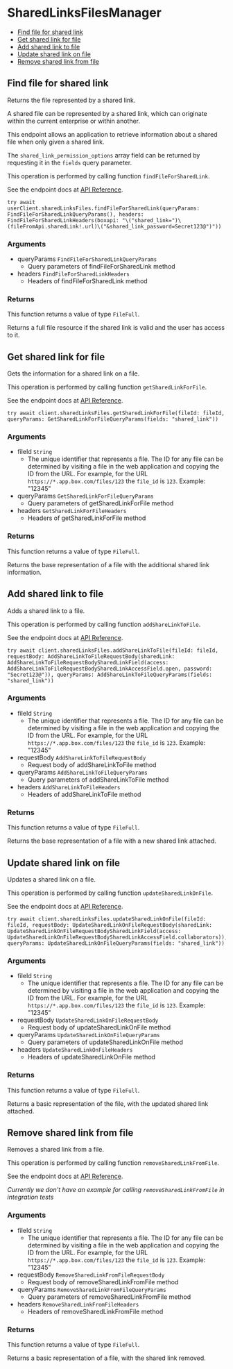 # SharedLinksFilesManager


- [Find file for shared link](#find-file-for-shared-link)
- [Get shared link for file](#get-shared-link-for-file)
- [Add shared link to file](#add-shared-link-to-file)
- [Update shared link on file](#update-shared-link-on-file)
- [Remove shared link from file](#remove-shared-link-from-file)

## Find file for shared link

Returns the file represented by a shared link.

A shared file can be represented by a shared link,
which can originate within the current enterprise or within another.

This endpoint allows an application to retrieve information about a
shared file when only given a shared link.

The `shared_link_permission_options` array field can be returned
by requesting it in the `fields` query parameter.

This operation is performed by calling function `findFileForSharedLink`.

See the endpoint docs at
[API Reference](https://developer.box.com/reference/get-shared-items/).

<!-- sample get_shared_items -->
```
try await userClient.sharedLinksFiles.findFileForSharedLink(queryParams: FindFileForSharedLinkQueryParams(), headers: FindFileForSharedLinkHeaders(boxapi: "\("shared_link=")\(fileFromApi.sharedLink!.url)\("&shared_link_password=Secret123@")"))
```

### Arguments

- queryParams `FindFileForSharedLinkQueryParams`
  - Query parameters of findFileForSharedLink method
- headers `FindFileForSharedLinkHeaders`
  - Headers of findFileForSharedLink method


### Returns

This function returns a value of type `FileFull`.

Returns a full file resource if the shared link is valid and
the user has access to it.


## Get shared link for file

Gets the information for a shared link on a file.

This operation is performed by calling function `getSharedLinkForFile`.

See the endpoint docs at
[API Reference](https://developer.box.com/reference/get-files-id--get-shared-link/).

<!-- sample get_files_id#get_shared_link -->
```
try await client.sharedLinksFiles.getSharedLinkForFile(fileId: fileId, queryParams: GetSharedLinkForFileQueryParams(fields: "shared_link"))
```

### Arguments

- fileId `String`
  - The unique identifier that represents a file.  The ID for any file can be determined by visiting a file in the web application and copying the ID from the URL. For example, for the URL `https://*.app.box.com/files/123` the `file_id` is `123`. Example: "12345"
- queryParams `GetSharedLinkForFileQueryParams`
  - Query parameters of getSharedLinkForFile method
- headers `GetSharedLinkForFileHeaders`
  - Headers of getSharedLinkForFile method


### Returns

This function returns a value of type `FileFull`.

Returns the base representation of a file with the
additional shared link information.


## Add shared link to file

Adds a shared link to a file.

This operation is performed by calling function `addShareLinkToFile`.

See the endpoint docs at
[API Reference](https://developer.box.com/reference/put-files-id--add-shared-link/).

<!-- sample put_files_id#add_shared_link -->
```
try await client.sharedLinksFiles.addShareLinkToFile(fileId: fileId, requestBody: AddShareLinkToFileRequestBody(sharedLink: AddShareLinkToFileRequestBodySharedLinkField(access: AddShareLinkToFileRequestBodySharedLinkAccessField.open, password: "Secret123@")), queryParams: AddShareLinkToFileQueryParams(fields: "shared_link"))
```

### Arguments

- fileId `String`
  - The unique identifier that represents a file.  The ID for any file can be determined by visiting a file in the web application and copying the ID from the URL. For example, for the URL `https://*.app.box.com/files/123` the `file_id` is `123`. Example: "12345"
- requestBody `AddShareLinkToFileRequestBody`
  - Request body of addShareLinkToFile method
- queryParams `AddShareLinkToFileQueryParams`
  - Query parameters of addShareLinkToFile method
- headers `AddShareLinkToFileHeaders`
  - Headers of addShareLinkToFile method


### Returns

This function returns a value of type `FileFull`.

Returns the base representation of a file with a new shared
link attached.


## Update shared link on file

Updates a shared link on a file.

This operation is performed by calling function `updateSharedLinkOnFile`.

See the endpoint docs at
[API Reference](https://developer.box.com/reference/put-files-id--update-shared-link/).

<!-- sample put_files_id#update_shared_link -->
```
try await client.sharedLinksFiles.updateSharedLinkOnFile(fileId: fileId, requestBody: UpdateSharedLinkOnFileRequestBody(sharedLink: UpdateSharedLinkOnFileRequestBodySharedLinkField(access: UpdateSharedLinkOnFileRequestBodySharedLinkAccessField.collaborators)), queryParams: UpdateSharedLinkOnFileQueryParams(fields: "shared_link"))
```

### Arguments

- fileId `String`
  - The unique identifier that represents a file.  The ID for any file can be determined by visiting a file in the web application and copying the ID from the URL. For example, for the URL `https://*.app.box.com/files/123` the `file_id` is `123`. Example: "12345"
- requestBody `UpdateSharedLinkOnFileRequestBody`
  - Request body of updateSharedLinkOnFile method
- queryParams `UpdateSharedLinkOnFileQueryParams`
  - Query parameters of updateSharedLinkOnFile method
- headers `UpdateSharedLinkOnFileHeaders`
  - Headers of updateSharedLinkOnFile method


### Returns

This function returns a value of type `FileFull`.

Returns a basic representation of the file, with the updated shared
link attached.


## Remove shared link from file

Removes a shared link from a file.

This operation is performed by calling function `removeSharedLinkFromFile`.

See the endpoint docs at
[API Reference](https://developer.box.com/reference/put-files-id--remove-shared-link/).

*Currently we don't have an example for calling `removeSharedLinkFromFile` in integration tests*

### Arguments

- fileId `String`
  - The unique identifier that represents a file.  The ID for any file can be determined by visiting a file in the web application and copying the ID from the URL. For example, for the URL `https://*.app.box.com/files/123` the `file_id` is `123`. Example: "12345"
- requestBody `RemoveSharedLinkFromFileRequestBody`
  - Request body of removeSharedLinkFromFile method
- queryParams `RemoveSharedLinkFromFileQueryParams`
  - Query parameters of removeSharedLinkFromFile method
- headers `RemoveSharedLinkFromFileHeaders`
  - Headers of removeSharedLinkFromFile method


### Returns

This function returns a value of type `FileFull`.

Returns a basic representation of a file, with the shared link removed.


